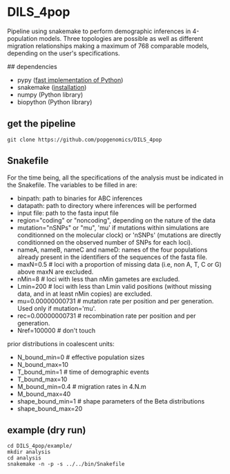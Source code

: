 # DILS_4pop  
Pipeline using snakemake to perform demographic inferences in 4-population models. Three topologies are possible as well as different migration relationships making a maximum of 768 comparable models, depending on the user's specifications.  
  
## dependencies  
- pypy ([fast implementation of Python](https://www.pypy.org/))  
- snakemake ([installation](https://snakemake.readthedocs.io/en/stable/getting_started/installation.html))  
- numpy (Python library)  
- biopython (Python library)  

## get the pipeline  
```
git clone https://github.com/popgenomics/DILS_4pop
```

## Snakefile  
For the time being, all the specifications of the analysis must be indicated in the Snakefile. The variables to be filled in are:  
- binpath: path to binaries for ABC inferences  
- datapath: path to directory where inferences will be performed  
- input file: path to the fasta input file  
- region="coding" or "noncoding", depending on the nature of the data  
- mutation="nSNPs" or "mu", 'mu' if mutations within simulations are conditionned on the molecular clock) or 'nSNPs' (mutations are directly conditionned on the observed number of SNPs for each loci).  
- nameA, nameB, nameC and nameD: names of the four populations already present in the identifiers of the sequences of the fasta file.  
- maxN=0.5 # loci with a proportion of missing data (i.e, non A, T, C or G) above maxN are excluded.  
- nMin=8 # loci with less than nMin gametes are excluded.  
- Lmin=200 # loci with less than Lmin valid positions (without missing data, and in at least nMin copies) are excluded.  
- mu=0.00000000731 # mutation rate per position and per generation. Used only if mutation='mu'.  
- rec=0.00000000731 # recombination rate per position and per generation.  
- Nref=100000 # don't touch  

prior distributions in coalescent units:  
- N_bound_min=0  # effective population sizes  
- N_bound_max=10  
- T_bound_min=1 # time of demographic events  
- T_bound_max=10  
- M_bound_min=0.4 # migration rates in 4.N.m  
- M_bound_max=40  
- shape_bound_min=1 # shape parameters of the Beta distributions  
- shape_bound_max=20  

## example (dry run)  
```
cd DILS_4pop/example/
mkdir analysis
cd analysis
snakemake -n -p -s ../../bin/Snakefile
```

